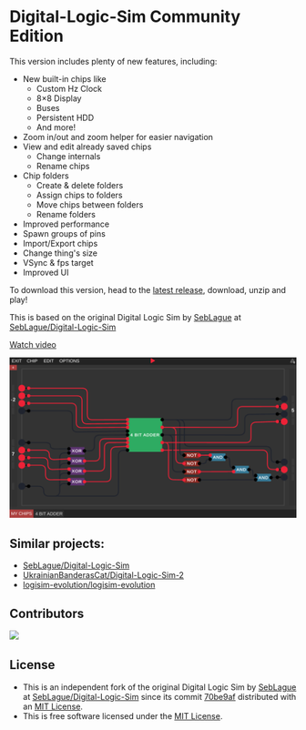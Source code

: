 # Digital-Logic-Sim Community Edition

This version includes plenty of new features, including:

- New built-in chips like
	- Custom Hz Clock
	- 8×8 Display
	- Buses
	- Persistent HDD
	- And more!
- Zoom in/out and zoom helper for easier navigation
- View and edit already saved chips
	- Change internals
	- Rename chips
- Chip folders
	- Create & delete folders
	- Assign chips to folders
	- Move chips between folders
	- Rename folders
- Improved performance
- Spawn groups of pins
- Import/Export chips
- Change thing's size
- VSync & fps target
- Improved UI

To download this version, head to the [latest release][1], download, unzip and play!

This is based on the original Digital Logic Sim by [SebLague][2] at [SebLague/Digital-Logic-Sim][3]

[Watch video][4]

![Simulation Screenshot][image-1]

## Similar projects:
- [SebLague/Digital-Logic-Sim][5]
- [UkrainianBanderasCat/Digital-Logic-Sim-2][6]
- [logisim-evolution/logisim-evolution][7]

## Contributors

<a href="https://github.com/DigitalLogicSimCommunity/Digital-Logic-Sim-CE/graphs/contributors">
  <img src="https://contrib.rocks/image?repo=DigitalLogicSimCommunity/Digital-Logic-Sim-CE" />
</a>

## License

- This is an independent fork of the original Digital Logic Sim by [SebLague][8] at [SebLague/Digital-Logic-Sim][9] since its commit [70be9af][10] distributed with an [MIT License][11].
- This is free software licensed under the [MIT License][12].

[1]:	https://github.com/DigitalLogicSimCommunity/Digital-Logic-Sim-CE/releases/latest
[2]:	https://github.com/SebLague
[3]:	https://github.com/SebLague/Digital-Logic-Sim
[4]:	https://www.youtube.com/watch?v=QZwneRb-zqA
[5]:	https://github.com/SebLague/Digital-Logic-Sim
[6]:	https://github.com/UkrainianBanderasCat/Digital-Logic-Sim2
[7]:	https://github.com/logisim-evolution/logisim-evolution
[8]:	https://github.com/SebLague
[9]:	https://github.com/SebLague/Digital-Logic-Sim
[10]:	https://github.com/SebLague/Digital-Logic-Sim/commit/70be9af9812b61e1bf3f7b4ec3c38d109fb311c7
[11]:	https://github.com/SebLague/Digital-Logic-Sim/blob/70be9af9812b61e1bf3f7b4ec3c38d109fb311c7/LICENSE
[12]:	LICENSE

[image-1]:	https://raw.githubusercontent.com/DigitalLogicSimCommunity/.github/main/imgs/ALU.png